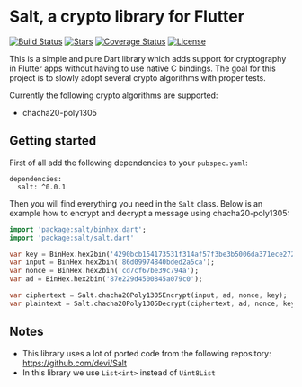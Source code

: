 # Salt, a crypto library for Flutter
[![Build Status](https://travis-ci.com/gi097/salt.svg?branch=develop)](https://travis-ci.com/gi097/salt)
[![Stars](http://starveller.sigsev.io/api/repos/gi097/salt/badge)](http://starveller.sigsev.io/gi097/salt)
[![Coverage Status](https://coveralls.io/repos/github/gi097/salt/badge.svg?branch=develop&service=github)](https://coveralls.io/github/gi097/salt?branch=develop)
[![License](https://img.shields.io/badge/License-GPL%20v3-blue.svg)](LICENSE)

This is a simple and pure Dart library which adds support for cryptography in Flutter apps without
having to use native C bindings. The goal for this project is to slowly adopt several crypto
algorithms with proper tests.

Currently the following crypto algorithms are supported:

- chacha20-poly1305

## Getting started
First of all add the following dependencies to your `pubspec.yaml`:

```
dependencies:
  salt: ^0.0.1
```

Then you will find everything you need in the `Salt` class. Below is an example how to
encrypt and decrypt a message using chacha20-poly1305:

```dart
import 'package:salt/binhex.dart';
import 'package:salt/salt.dart'

var key = BinHex.hex2bin('4290bcb154173531f314af57f3be3b5006da371ece272afa1b5dbdd1100a1007');
var input = BinHex.hex2bin('86d09974840bded2a5ca');
var nonce = BinHex.hex2bin('cd7cf67be39c794a');
var ad = BinHex.hex2bin('87e229d4500845a079c0');

var ciphertext = Salt.chacha20Poly1305Encrypt(input, ad, nonce, key);
var plaintext = Salt.chacha20Poly1305Decrypt(ciphertext, ad, nonce, key);
```

## Notes
- This library uses a lot of ported code from the following repository: https://github.com/devi/Salt
- In this library we use `List<int>` instead of `Uint8List`
